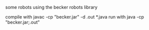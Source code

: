 some robots using the becker robots library

compile with
    javac -cp "becker.jar" -d .out *.java
run with
    java -cp "becker.jar;.out" <program name> <args>